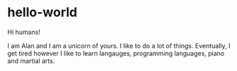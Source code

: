 # hello-world

Hi humans!

I am Alan and I am a unicorn of yours. I like to do a lot of things. 
Eventually, I get tired however I like to learn langauges, programming languages, piano and martial arts. 

